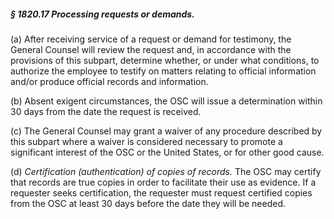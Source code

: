 ##### § 1820.17 Processing requests or demands. #####

(a) After receiving service of a request or demand for testimony, the General Counsel will review the request and, in accordance with the provisions of this subpart, determine whether, or under what conditions, to authorize the employee to testify on matters relating to official information and/or produce official records and information.

(b) Absent exigent circumstances, the OSC will issue a determination within 30 days from the date the request is received.

(c) The General Counsel may grant a waiver of any procedure described by this subpart where a waiver is considered necessary to promote a significant interest of the OSC or the United States, or for other good cause.

(d) *Certification (authentication) of copies of records.* The OSC may certify that records are true copies in order to facilitate their use as evidence. If a requester seeks certification, the requester must request certified copies from the OSC at least 30 days before the date they will be needed.